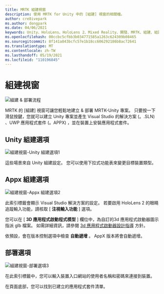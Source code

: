 ```yaml
---
title: MRTK 組建視窗
description: 使用 MRTK for Unity 中的 [組建] 視窗的相關檔。
author: cre8ivepark
ms.author: dongpark
ms.date: 04/06/2021
keywords: Unity、HoloLens、HoloLens 2、Mixed Reality、開發、MRTK、組建、組建視窗、工具
ms.openlocfilehash: 00ccbc5cfbb3b034771585a1263c624309b08465
ms.sourcegitcommit: 8f141a843bcfc57e1b18cc606292186b8ac72641
ms.translationtype: MT
ms.contentlocale: zh-TW
ms.lasthandoff: 05/19/2021
ms.locfileid: "110196845"
---
```

# <a name="build-window"></a>組建視窗
![組建 & 部署流程](images/MRTK_BuildWindow0.png)

MRTK 的 [組建] 視窗可讓您輕鬆地建立 & 部署 MRTK-Unity 專案。 只要按一下滑鼠按鍵，您就可以建立 Unity 專案並產生 Visual Studio 的解決方案 (。.SLN) 、UWP 應用程式套件 (。APPX) ，並在裝置上安裝應用程式套件。 


## <a name="unity-build-options"></a>Unity 組建選項
![組建視窗-Unity 組建選項1](images/MRTK_BuildWindow1.png)

這些場景來自 Unity 組建設定。 您可以使用下拉式功能表來變更目標裝置類型。

## <a name="appx-build-options"></a>Appx 組建選項
![組建視窗-Appx 組建選項2](images/MRTK_BuildWindow2.png)

此索引標籤會顯示 Visual Studio 解決方案的設定。 若要啟用 HoloLens 2 的眼睛追蹤輸入功能，請核取 [ **注視輸入功能** ] 選項。 

您可以在 [ **3D 應用程式啟動程式模型** ] 欄位中，為自訂的3d 應用程式啟動器圖示指派 glb 檔案。 如需詳細資訊，請參閱 [3d 應用程式啟動器設計指導](/windows/mixed-reality/distribute/3d-app-launcher-design-guidance) 方針。

依預設，會在版本控制選項中檢查 **自動遞增** 。 AppX 版本將會自動遞增。


## <a name="deploy-options"></a>部署選項
![組建視窗-部署選項3](images/MRTK_BuildWindow3.png)

在此索引標籤中，您可以輸入裝置入口網站的使用者名稱和密碼來連接到裝置。 

在頁面底部，您可以找到已建立的應用程式套件清單。 

